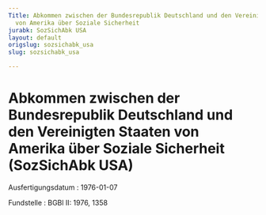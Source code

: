 ```yaml
---
Title: Abkommen zwischen der Bundesrepublik Deutschland und den Vereinigten Staaten
  von Amerika über Soziale Sicherheit
jurabk: SozSichAbk USA
layout: default
origslug: sozsichabk_usa
slug: sozsichabk_usa

---
```


# Abkommen zwischen der Bundesrepublik Deutschland und den Vereinigten Staaten von Amerika über Soziale Sicherheit (SozSichAbk USA)

Ausfertigungsdatum
:   1976-01-07

Fundstelle
:   BGBl II: 1976, 1358

